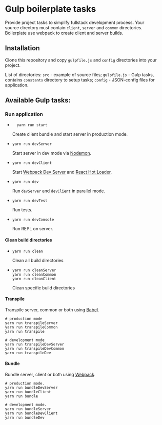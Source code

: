 # Gulp boilerplate tasks

Provide project tasks to simplify fullstack development process. Your source directory must contain `client`, `server` and `common` directories. Boilerplate use webpack to create client and server builds.

## Installation

Clone this repository and copy `gulpfile.js` and `config` directories into your project.

List of directories:
`src` - example of source files;
`gulpfile.js` - Gulp tasks, contains `constants` directory to setup tasks;
`config` - JSON-config files for application.

## Available Gulp tasks:

### Run application

- ```shell
    yarn run start
  ```

  Create client bundle and start server in production mode.

* ```shell
  yarn run devServer
  ```

  Start server in dev mode via [Nodemon](https://nodemon.io/).

- ```shell
  yarn run devClient
  ```

  Start [Webpack Dev Server](https://webpack.js.org/configuration/dev-server/) and [React Hot Loader](http://gaearon.github.io/react-hot-loader/).

- ```shell
  yarn run dev
  ```

  Run `devServer` and `devClient` in parallel mode.

- ```shell
  yarn run devTest
  ```

  Run tests.

- ```shell
  yarn run devConsole
  ```

  Run REPL on server.

#### Clean build directories

- ```shell
  yarn run clean
  ```

  Clean all build directories

- ```shell
  yarn run cleanServer
  yarn run cleanCommon
  yarn run cleanClient
  ```

  Clean specific build directories

#### Transpile

Transpile server, common or both using [Babel](https://babeljs.io/).

```shell
# production mode
yarn run transpileServer
yarn run transpileCommon
yarn run transpile

# development mode
yarn run transpileDevServer
yarn run transpileDevCommon
yarn run transpileDev
```

#### Bundle

Bundle server, client or both using [Webpack](https://webpack.js.org).

```shell
# production mode.
yarn run bundleDevServer
yarn run bundleClient
yarn run bundle

# development mode.
yarn run bundleServer
yarn run bundleDevClient
yarn run bundleDev
```
